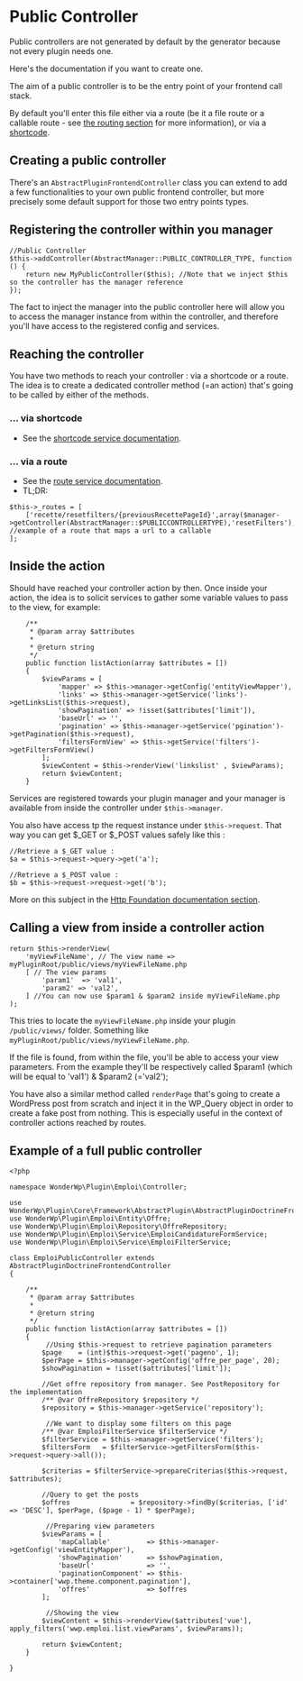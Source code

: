 # Public Controller

Public controllers are not generated by default by the generator because not every plugin needs one.

Here's the documentation if you want to create one.

The aim of a public controller is to be the entry point of your frontend call stack. 

By default you'll enter this file either via a route (be it a file route or a callable route - see [the routing section](../04_Services/02_Route_service.md) for more information), or via a [shortcode](../04_Services/06_Shortcode_service.md).

## Creating a public controller

There's an `AbstractPluginFrontendController` class you can extend to add a few functionalities to your own public frontend controller, but more precisely some default support for those two entry points types.

## Registering the controller within you manager

```
//Public Controller
$this->addController(AbstractManager::PUBLIC_CONTROLLER_TYPE, function () {
    return new MyPublicController($this); //Note that we inject $this so the controller has the manager reference
});
```

The fact to inject the manager into the public controller here will allow you to access the manager instance from within the controller, and therefore you'll have access to the registered config and services.

## Reaching the controller

You have two methods to reach your controller : via a shortcode or a route. The idea is to create a dedicated controller method (=an action) that's going to be called by either of the methods.

### ... via shortcode

- See the [shortcode service documentation](../04_Services/06_Shortcode_service.md).

### ... via a route

- See the [route service documentation](../04_Services/02_Route_service.md).
- TL;DR:
 
```
$this->_routes = [
	['recette/resetfilters/{previousRecettePageId}',array($manager->getController(AbstractManager::$PUBLICCONTROLLERTYPE),'resetFilters'),'GET'] //example of a route that maps a url to a callable
];
```

## Inside the action

Should have reached your controller action by then. Once inside your action, the idea is to solicit services to gather some variable values to pass to the view, for example:

```
    /**
     * @param array $attributes
     *
     * @return string
     */
    public function listAction(array $attributes = [])
    {
        $viewParams = [
            'mapper' => $this->manager->getConfig('entityViewMapper'),
            'links' => $this->manager->getService('links')->getLinksList($this->request),
            'showPagination' => !isset($attributes['limit']),
            'baseUrl' => '',
            'pagination' => $this->manager->getService('pgination')->getPagination($this->request),
            'filtersFormView' => $this->getService('filters')->getFiltersFormView()
        ];
        $viewContent = $this->renderView('linkslist' , $viewParams);
        return $viewContent;
    }
```

Services are registered towards your plugin manager and your manager is available from inside the controller under `$this->manager`.

You also have access tp the request instance under `$this->request`. 
That way you can get $_GET or $_POST values safely like this :

```
//Retrieve a $_GET value :
$a = $this->request->query->get('a');

//Retrieve a $_POST value :
$b = $this->request->request->get('b');
```

More on this subject in the [Http Foundation documentation section](../../03_Framewok_components/01_Http_Foundation/index.md).

## Calling a view from inside a controller action

```
return $this->renderView(
    'myViewFileName', // The view name => myPluginRoot/public/views/myViewFileName.php
    [ // The view params
        'param1'  => 'val1', 
        'param2' => 'val2',
    ] //You can now use $param1 & $param2 inside myViewFileName.php
);
```

This tries to locate the `myViewFileName.php` inside your plugin `/public/views/` folder. Something like `myPluginRoot/public/views/myViewFileName.php`.

If the file is found, from within the file, you'll be able to access your view parameters. From the example they'll be respectively called $param1 (which will be equal to 'val1')  & $param2 (='val2');

You have also a similar method called `renderPage` that's going to create a WordPress post from scratch and inject it in the WP_Query object in order to create a fake post from nothing. This is especially useful in the context of controller actions reached by routes.

## Example of a full public controller

```
<?php

namespace WonderWp\Plugin\Emploi\Controller;

use WonderWp\Plugin\Core\Framework\AbstractPlugin\AbstractPluginDoctrineFrontendController;
use WonderWp\Plugin\Emploi\Entity\Offre;
use WonderWp\Plugin\Emploi\Repository\OffreRepository;
use WonderWp\Plugin\Emploi\Service\EmploiCandidatureFormService;
use WonderWp\Plugin\Emploi\Service\EmploiFilterService;

class EmploiPublicController extends AbstractPluginDoctrineFrontendController
{

    /**
     * @param array $attributes
     *
     * @return string
     */
    public function listAction(array $attributes = [])
    {
    	 //Using $this->request to retrieve pagination parameters
        $page    = (int)$this->request->get('pageno', 1);
        $perPage = $this->manager->getConfig('offre_per_page', 20);
        $showPagination = !isset($attributes['limit']);

        //Get offre repository from manager. See PostRepository for the implementation
        /** @var OffreRepository $repository */
        $repository = $this->manager->getService('repository');

	     //We want to display some filters on this page
        /** @var EmploiFilterService $filterService */
        $filterService = $this->manager->getService('filters');
        $filtersForm   = $filterService->getFiltersForm($this->request->query->all());

        $criterias = $filterService->prepareCriterias($this->request, $attributes);
        
        //Query to get the posts
        $offres               = $repository->findBy($criterias, ['id' => 'DESC'], $perPage, ($page - 1) * $perPage);        

		 //Preparing view parameters
        $viewParams = [
            'mapCallable'         => $this->manager->getConfig('viewEntityMapper'),
            'showPagination'      => $showPagination,
            'baseUrl'             => '',
            'paginationComponent' => $this->container['wwp.theme.component.pagination'],
            'offres'              => $offres
        ];

		 //Showing the view
        $viewContent = $this->renderView($attributes['vue'], apply_filters('wwp.emploi.list.viewParams', $viewParams));

        return $viewContent;
    }

}
```
